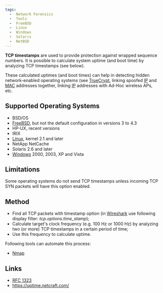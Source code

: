 ```yaml
---
tags:
  -  Network Forensics
  -  Tools
  -  FreeBSD
  -  Linux
  -  Windows
  -  Solaris
  -  NetBSD
---
```

**TCP timestamps** are used to provide protection against wrapped
sequence numbers. It is possible to calculate system uptime (and boot
time) by analyzing TCP timestamps (see below).

These calculated uptimes (and boot times) can help in detecting hidden
network-enabled operating systems (see
[TrueCrypt](truecrypt.md), linking spoofed [IP](ip.md)
and [MAC](mac.md) addresses together, linking
[IP](ip.md) addresses with Ad-Hoc wireless APs, etc.

## Supported Operating Systems

- BSD/OS
- [FreeBSD](freebsd.md), but not the default configuration in
  versions 3 to 4.3
- HP-UX, recent versions
- IRIX
- [Linux](linux.md), kernel 2.1 and later
- NetApp NetCache
- Solaris 2.6 and later
- [Windows](windows.md) 2000, 2003, XP and Vista

## Limitations

Some operating systems do not send TCP timestamps unless incoming TCP
SYN packets will have this option enabled.

## Method

- Find all TCP packets with timestamp option (in
  [Wireshark](wireshark.md) use following display filter:
  *tcp.options.time_stamp*);
- Calculate target's clock frequency (e.g. 100 Hz or 1000 Hz) by
  analyzing two (or more) TCP timestamps in a certain period of time;
- Use this frequency to calculate uptime.

Following tools can automate this process:

- [Nmap](nmap.md)

## Links

- [RFC 1323](http://rfc.net/rfc1323.html)
- <https://uptime.netcraft.com/>

